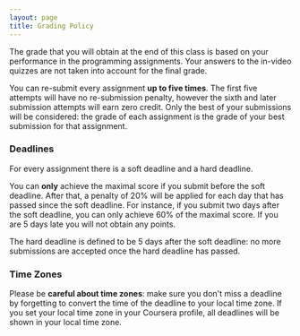 ```yaml
---
layout: page
title: Grading Policy
---
```


The grade that you will obtain at the end of this class is based on your performance in the programming assignments. Your answers to the in-video quizzes are not taken into account for the final grade.

You can re-submit every assignment **up to five times**. The first five attempts will have no re-submission penalty, however the sixth and later submission attempts will earn zero credit. Only the best of your submissions will be considered: the grade of each assignment is the grade of your best submission for that assignment.

### Deadlines

For every assignment there is a soft deadline and a hard deadline.

You can **only** achieve the maximal score if you submit before the soft deadline. After that, a penalty of 20% will be applied for each day that has passed since the soft deadline. For instance, if you submit two days after the soft deadline, you can only achieve 60% of the maximal score. If you are 5 days late you will not obtain any points.

The hard deadline is defined to be 5 days after the soft deadline: no more submissions are accepted once the hard deadline has passed.


### Time Zones

Please be **careful about time zones**: make sure you don't miss a deadline by forgetting to convert the time of the deadline to your local time zone. If you set your local time zone in your Coursera profile, all deadlines will be shown in your local time zone.

